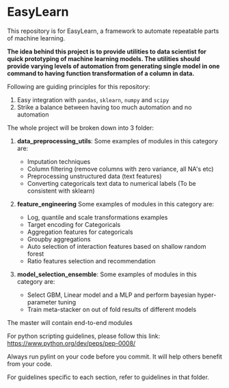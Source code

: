 # EasyLearn
This repository is for EasyLearn, a framework to automate repeatable parts of machine learning.

**The idea behind this project is to provide utilities to data scientist for quick prototyping of machine learning models. The utilities should provide varying levels of automation from generating single model in one command to having function transformation of a column in data.**

Following are guiding principles for this repository:
 1. Easy integration with `pandas`, `sklearn`, `numpy` and `scipy`
 2. Strike a balance between having too much automation and no automation
 
The whole project will be broken down into 3 folder:
 1. **data_preprocessing_utils**:
    Some examples of modules in this category are:
    * Imputation techniques
    * Column filtering (remove columns with zero variance, all NA's etc)
    * Preprocessing unstructured data (text features)
    * Converting categoricals text data to numerical labels (To be consistent with sklearn)
    
 2. **feature_engineering**
    Some examples of modules in this category are:
    * Log, quantile and scale transformations examples
    * Target encoding for Categoricals
    * Aggregation features for categoricals
    * Groupby aggregations
    * Auto selection of interaction features based on shallow random forest
    * Ratio features selection and recommendation
    
 3. **model_selection_ensemble**:
    Some examples of modules in this category are:
    * Select GBM, Linear model and a MLP and perform bayesian hyper-parameter tuning
    * Train meta-stacker on out of fold results of different models
    
The master will contain end-to-end modules
    
For python scripting guidelines, please follow this link:
https://www.python.org/dev/peps/pep-0008/

Always run pylint on your code before you commit. It will help others benefit from your code.


For guidelines specific to each section, refer to guidelines in that folder.
 
 

